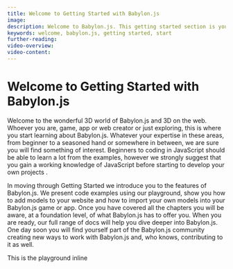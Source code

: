 ```yaml
---
title: Welcome to Getting Started with Babylon.js
image: 
description: Welcome to Babylon.js. This getting started section is your first step into the wonderful, rich world of creating engaging immersive 3D web experiences.
keywords: welcome, babylon.js, getting started, start
further-reading: 
video-overview:
video-content:
---
```


# Welcome to Getting Started with Babylon.js

Welcome to the wonderful 3D world of Babylon.js and 3D on the web. Whoever you are, game, app or web creator or just exploring, this is where you start learning about Babylon.js. Whatever your expertise in these areas, from beginner to a seasoned hand or somewhere in between, we are sure you will find something of interest. Beginners to coding in JavaScript should be able to learn a lot from the examples, however we strongly suggest that you gain a working knowledge of JavaScript before starting to develop your own projects .

In moving through Getting Started we introduce you to the features of Babylon.js. We present code examples using our playground, show you how to add models to your website and how to import your own models into your Babylon.js game or app.  Once you have covered all the chapters you will be aware, at a foundation level, of what Babylon.js has to offer you. When you are ready, our full range of docs will help you dive deeper into Babylon.js. One day soon you will find yourself part of the Babylon.js community creating new ways to work with Babylon.js and, who knows, contributing to it as well.

<Playground id="#QYFDDP#1" title="Test long title what the heck" description="Description Test" image="/img/babylon101/meshes1.jpg"/>
<Playground id="#BCU1XR#0" title="Test 2" description="Description Test 2" image="/img/babylon101/pilotL.jpg"/>

<nme id="#BCU1XR#0" title="Test 2" description="Description Test 2" image="/img/babylon101/pilotL.jpg"/>

This is the playground <Playground id="#BCU1XR#1" title="Test 3" description="Description Test 3" image="/img/babylon101/pilotL.jpg"/> inline